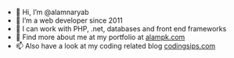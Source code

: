 - 👋 Hi, I’m @alamnaryab
- 👀 I’m a web developer since 2011
- 🌱 I can work with PHP, .net, databases and front end frameworks
- 💞️ Find more about me at my portfolio at [alampk.com](https://alampk.com/)
- 📫 Also have a look at my coding related blog [codingsips.com](https://www.codingsips.com)

<!---
alamnaryab/alamnaryab is a ✨ special ✨ repository because its `README.md` (this file) appears on your GitHub profile.
You can click the Preview link to take a look at your changes.
--->
